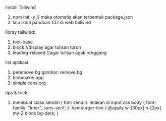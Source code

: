 install Tailwind

1.  npm init -y
    // maka otomatis akan terbentuk package.json
2.  lalu ikiuti panduan CLI di web tailwind

libray tailwind:

1. text-base
2. block //display agar tulisan turun
3. leading-relaxed //agar tulisan agak renggang

list aplikasi

1. peremove bg gambar: remove.bg
2. blobmaker.app
3. simpleicons.org

tips & trick

1. membuat class sendiri / font sendiri. letakan di input.css
   body {
   font-family: "Inter", sans-serif;
   }
   .hamburger-line {
   @apply w-[30px] h-[2px] my-2 block bg-dark;
   }
